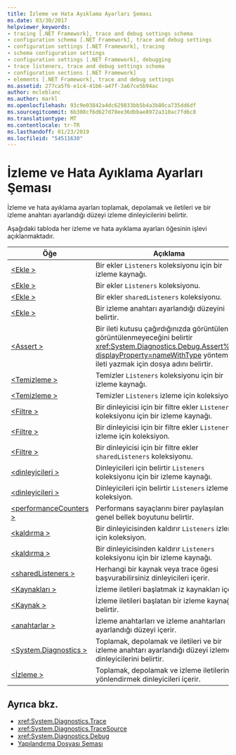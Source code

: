 ```yaml
---
title: İzleme ve Hata Ayıklama Ayarları Şeması
ms.date: 03/30/2017
helpviewer_keywords:
- tracing [.NET Framework], trace and debug settings schema
- configuration schema [.NET Framework], trace and debug settings
- configuration settings [.NET Framework], tracing
- schema configuration settings
- configuration settings [.NET Framework], debugging
- trace listeners, trace and debug settings schema
- configuration sections [.NET Framework]
- elements [.NET Framework], trace and debug settings
ms.assetid: 277ca5f6-e1c4-41b6-a47f-3a67ce5b94ac
author: mcleblanc
ms.author: markl
ms.openlocfilehash: 93c9e03842a4dc629833bb5b4a3b80ca735dd6df
ms.sourcegitcommit: 6b308cf6d627d78ee36dbbae8972a310ac7fd6c8
ms.translationtype: MT
ms.contentlocale: tr-TR
ms.lasthandoff: 01/23/2019
ms.locfileid: "54511630"
---
```

# <a name="trace-and-debug-settings-schema"></a>İzleme ve Hata Ayıklama Ayarları Şeması
İzleme ve hata ayıklama ayarları toplamak, depolamak ve iletileri ve bir izleme anahtarı ayarlandığı düzeyi izleme dinleyicilerini belirtir.  
  
 Aşağıdaki tabloda her izleme ve hata ayıklama ayarları öğesinin işlevi açıklanmaktadır.  
  
|Öğe|Açıklama|  
|-------------|-----------------|  
|[\<Ekle >](../../../../../docs/framework/configure-apps/file-schema/trace-debug/add-element-for-listeners-for-source.md)|Bir ekler `Listeners` koleksiyonu için bir izleme kaynağı.|  
|[\<Ekle >](../../../../../docs/framework/configure-apps/file-schema/trace-debug/add-element-for-listeners-for-trace.md)|Bir ekler `Listeners` koleksiyonu.|  
|[\<Ekle >](../../../../../docs/framework/configure-apps/file-schema/trace-debug/add-element-for-sharedlisteners.md)|Bir ekler `sharedListeners` koleksiyonu.|  
|[\<Ekle >](../../../../../docs/framework/configure-apps/file-schema/trace-debug/add-element-for-switches.md)|Bir izleme anahtarı ayarlandığı düzeyini belirtir.|  
|[\<Assert >](../../../../../docs/framework/configure-apps/file-schema/trace-debug/assert-element.md)|Bir ileti kutusu çağırdığınızda görüntülenip görüntülenmeyeceğini belirtir <xref:System.Diagnostics.Debug.Assert%2A?displayProperty=nameWithType> yöntemi de ileti yazmak için dosya adını belirtir.|  
|[\<Temizleme >](../../../../../docs/framework/configure-apps/file-schema/trace-debug/clear-element-for-listeners-for-source.md)|Temizler `Listeners` koleksiyonu için bir izleme kaynağı.|  
|[\<Temizleme >](../../../../../docs/framework/configure-apps/file-schema/trace-debug/clear-element-for-listeners-for-trace.md)|Temizler `Listeners` izleme için koleksiyon.|  
|[\<Filtre >](../../../../../docs/framework/configure-apps/file-schema/trace-debug/filter-element-for-add-for-listeners-for-source.md)|Bir dinleyicisi için bir filtre ekler `Listeners` koleksiyonu için bir izleme kaynağı.|  
|[\<Filtre >](../../../../../docs/framework/configure-apps/file-schema/trace-debug/filter-element-for-add-for-listeners-for-trace.md)|Bir dinleyicisi için bir filtre ekler `Listeners` izleme için koleksiyon.|  
|[\<Filtre >](../../../../../docs/framework/configure-apps/file-schema/trace-debug/filter-element-for-add-for-sharedlisteners.md)|Bir dinleyicisi için bir filtre ekler `sharedListeners` koleksiyonu.|  
|[\<dinleyicileri >](../../../../../docs/framework/configure-apps/file-schema/trace-debug/listeners-element-for-source.md)|Dinleyicileri için belirtir `Listeners` koleksiyonu için bir izleme kaynağı.|  
|[\<dinleyicileri >](../../../../../docs/framework/configure-apps/file-schema/trace-debug/listeners-element-for-trace.md)|Dinleyicileri için belirtir `Listeners` izleme için koleksiyon.|  
|[\<performanceCounters >](../../../../../docs/framework/configure-apps/file-schema/trace-debug/performancecounters-element.md)|Performans sayaçlarını birer paylaşılan genel bellek boyutunu belirtir.|  
|[\<kaldırma >](../../../../../docs/framework/configure-apps/file-schema/trace-debug/remove-element-for-listeners-for-trace.md)|Bir dinleyicisinden kaldırır `Listeners` izleme için koleksiyon.|  
|[\<kaldırma >](../../../../../docs/framework/configure-apps/file-schema/trace-debug/remove-element-for-listeners-for-source.md)|Bir dinleyicisinden kaldırır `Listeners` koleksiyonu için bir izleme kaynağı.|  
|[\<sharedListeners >](../../../../../docs/framework/configure-apps/file-schema/trace-debug/sharedlisteners-element.md)|Herhangi bir kaynak veya trace ögesi başvurabilirsiniz dinleyicileri içerir.|  
|[\<Kaynakları >](../../../../../docs/framework/configure-apps/file-schema/trace-debug/sources-element.md)|İzleme iletileri başlatmak iz kaynakları içerir.|  
|[\<Kaynak >](../../../../../docs/framework/configure-apps/file-schema/trace-debug/source-element.md)|İzleme iletileri başlatan bir izleme kaynağı belirtir.|  
|[\<anahtarlar >](../../../../../docs/framework/configure-apps/file-schema/trace-debug/switches-element.md)|İzleme anahtarları ve izleme anahtarları ayarlandığı düzeyi içerir.|  
|[\<System.Diagnostics >](../../../../../docs/framework/configure-apps/file-schema/trace-debug/system-diagnostics-element.md)|Toplamak, depolamak ve iletileri ve bir izleme anahtarı ayarlandığı düzeyi izleme dinleyicilerini belirtir.|  
|[\<İzleme >](../../../../../docs/framework/configure-apps/file-schema/trace-debug/trace-element.md)|Toplamak, depolamak ve izleme iletilerini yönlendirmek dinleyicileri içerir.|  
  
## <a name="see-also"></a>Ayrıca bkz.
- <xref:System.Diagnostics.Trace>
- <xref:System.Diagnostics.TraceSource>
- <xref:System.Diagnostics.Debug>
- [Yapılandırma Dosyası Şeması](../../../../../docs/framework/configure-apps/file-schema/index.md)
